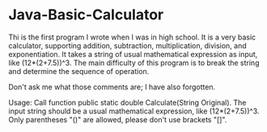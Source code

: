 # Java-Basic-Calculator
Thi is the first program I wrote when I was in high school. It is a very basic calculator, supporting addition, subtraction, multiplication, division, and exponentiation. It takes a string of usual mathematical expression as input, like (12*(2+7.5))^3. The main difficulty of this program is to break the string and determine the sequence of operation.

Don't ask me what those comments are; I have also forgotten. 

Usage: Call function public static double Calculate(String Original). The input string should be a usual mathematical expression, like (12*(2+7.5))^3. Only parentheses "()" are allowed, please don't use brackets "[]".
